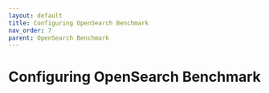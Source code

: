 ```yaml
---
layout: default
title: Configuring OpenSearch Benchmark
nav_order: 7
parent: OpenSearch Benchmark
---
```


# Configuring OpenSearch Benchmark

